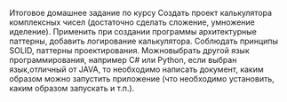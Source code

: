 Итоговое домашнее задание по курсу
Создать проект калькулятора комплексных чисел (достаточно сделать сложение, умножение иделение). 
Применить при создании программы архитектурные паттерны, добавить логирование калькулятора. 
Соблюдать принципы SOLID, паттерны проектирования. Можновыбрать другой язык программирования, 
например C# или Python, если выбран язык,отличный от JAVA, то необходимо написать документ, 
каким образом можно запустить приложение (что необходимо установить, каким образом запускать и т.п.).